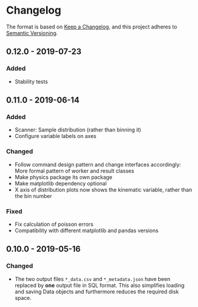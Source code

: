 # Changelog

The format is based on [Keep a Changelog](https://keepachangelog.com/en/1.0.0/),
and this project adheres to [Semantic Versioning](https://semver.org/spec/v2.0.0.html).

## 0.12.0 - 2019-07-23

### Added

- Stability tests

## 0.11.0 - 2019-06-14

### Added

- Scanner: Sample distribution (rather than binning it)
- Configure variable labels on axes

### Changed

- Follow command design pattern and change interfaces accordingly:
  More formal pattern of worker and result classes
- Make physics package its own package
- Make matplotlib dependency optional
- X axis of distribution plots now shows the kinematic variable, rather than the bin number

### Fixed

- Fix calculation of poisson errors
- Compatibility with different matplotlib and pandas versions

## 0.10.0 - 2019-05-16

### Changed

- The two output files ``*_data.csv`` and ``*_metadata.json`` have been replaced by **one** output file in SQL format. This also simplifies loading and saving Data objects and furthermore reduces the required disk space.
